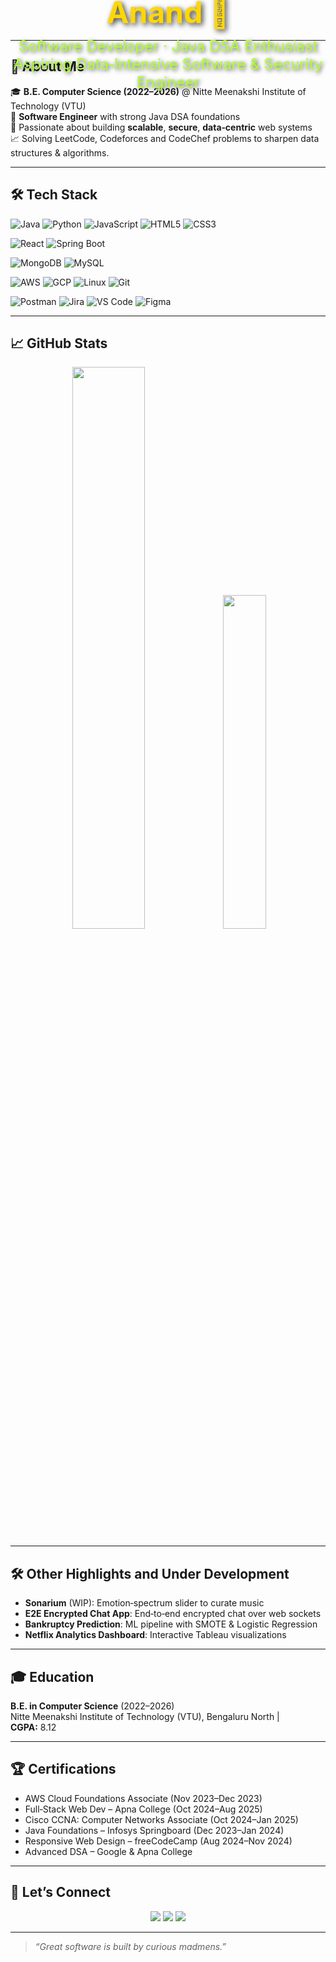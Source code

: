 <!-- Banner -->
<div style="position: relative; width: 100%; max-width: 960px; margin: auto;">

  <!-- Background Image -->

  <!-- Centered Text Overlay -->
  <div style="
    position: absolute;
    top: 50%;
    left: 50%;
    transform: translate(-50%, -50%);
    text-align: center;
    color: #fff;
    padding: 10px 20px;
    width: 100%;
  ">
    <h1 style="
      font-size: 3rem;
      margin: 0;
      color: #FFD700;
      text-shadow: 3px 3px 8px rgba(0, 0, 0, 0.8);
    ">
      Hey there! I'm Ayush Anand 👋
    </h1>
    <p style="
      font-size: 1.5rem;
      margin-top: 10px;
      color: #ADFF2F;
      text-shadow: 2px 2px 6px rgba(0, 0, 0, 0.7);
    ">
      Software Developer · Java DSA Enthusiast<br/>
      Aspiring Data‑Intensive Software & Security Engineer
    </p>
  </div>
</div>




---

## 🧩 About Me

🎓 **B.E. Computer Science (2022–2026)** @ Nitte Meenakshi Institute of Technology (VTU)  
💼 **Software Engineer** with strong Java DSA foundations  
🚀 Passionate about building **scalable**, **secure**, **data‑centric** web systems  
📈 Solving LeetCode, Codeforces and CodeChef problems to sharpen data structures & algorithms.

---

## 🛠️ Tech Stack

<!-- Core -->
![Java](https://img.shields.io/badge/Java-ED8B00?style=flat-square&logo=java&logoColor=white)
![Python](https://img.shields.io/badge/Python-3776AB?style=flat-square&logo=python&logoColor=white)
![JavaScript](https://img.shields.io/badge/JavaScript-F7DF1E?style=flat-square&logo=javascript&logoColor=black)
![HTML5](https://img.shields.io/badge/HTML5-E34F26?style=flat-square&logo=html5&logoColor=white)
![CSS3](https://img.shields.io/badge/CSS3-1572B6?style=flat-square&logo=css3&logoColor=white)

<!-- Frameworks -->
![React](https://img.shields.io/badge/React-61DAFB?style=flat-square&logo=react&logoColor=black)
![Spring Boot](https://img.shields.io/badge/Spring%20Boot-6DB33F?style=flat-square&logo=springboot&logoColor=white)

<!-- Databases -->
![MongoDB](https://img.shields.io/badge/MongoDB-4EA94B?style=flat-square&logo=mongodb&logoColor=white)
![MySQL](https://img.shields.io/badge/MySQL-4479A1?style=flat-square&logo=mysql&logoColor=white)

<!-- Cloud & DevOps -->
![AWS](https://img.shields.io/badge/AWS-232F3E?style=flat-square&logo=amazon-aws&logoColor=white)
![GCP](https://img.shields.io/badge/GCP-4285F4?style=flat-square&logo=google-cloud&logoColor=white)
![Linux](https://img.shields.io/badge/Linux-FCC624?style=flat-square&logo=linux&logoColor=black)
![Git](https://img.shields.io/badge/Git-F05032?style=flat-square&logo=git&logoColor=white)

<!-- Tools -->
![Postman](https://img.shields.io/badge/Postman-FF6C37?style=flat-square&logo=postman&logoColor=white)
![Jira](https://img.shields.io/badge/Jira-0052CC?style=flat-square&logo=jira&logoColor=white)
![VS Code](https://img.shields.io/badge/VS%20Code-007ACC?style=flat-square&logo=visual-studio-code&logoColor=white)
![Figma](https://img.shields.io/badge/Figma-F24E1E?style=flat-square&logo=figma&logoColor=white)


---

## 📈 GitHub Stats

<p align="center">
  <!-- GitHub Stats -->
  <img src="https://github-readme-stats.vercel.app/api?username=AdotAyush&show_icons=true&theme=tokyonight&include_all_commits=true&count_private=true" width="48%" />

  <!-- Top Languages -->
  <img src="https://github-readme-stats.vercel.app/api/top-langs/?username=AdotAyush&layout=compact&theme=tokyonight&hide_progress=false" width="37%" />
</p>

---

## 🛠️ Other Highlights and Under Development

- **Sonarium** (WIP): Emotion‑spectrum slider to curate music  
- **E2E Encrypted Chat App**: End‑to‑end encrypted chat over web sockets  
- **Bankruptcy Prediction**: ML pipeline with SMOTE & Logistic Regression  
- **Netflix Analytics Dashboard**: Interactive Tableau visualizations  

---

## 🎓 Education

**B.E. in Computer Science** (2022–2026)  
Nitte Meenakshi Institute of Technology (VTU), Bengaluru North | **CGPA:** 8.12

---

## 🏆 Certifications

- AWS Cloud Foundations Associate (Nov 2023–Dec 2023)  
- Full‑Stack Web Dev – Apna College (Oct 2024–Aug 2025)  
- Cisco CCNA: Computer Networks Associate (Oct 2024–Jan 2025)  
- Java Foundations – Infosys Springboard (Dec 2023–Jan 2024)  
- Responsive Web Design – freeCodeCamp (Aug 2024–Nov 2024)  
- Advanced DSA – Google & Apna College  

---

## 🤝 Let’s Connect

<p align="center">
  <a href="mailto:ayushanand2111@gmail.com"><img src="https://img.shields.io/badge/Email-D14836?style=flat-square&logo=gmail&logoColor=white"/></a>
  <a href="https://www.linkedin.com/in/ayush-anand-b49aba353/"><img src="https://img.shields.io/badge/LinkedIn-0A66C2?style=flat-square&logo=linkedin&logoColor=white"/></a>
  <a href="https://github.com/AdotAyush"><img src="https://img.shields.io/badge/GitHub-100000?style=flat-square&logo=github&logoColor=white"/></a>
</p>

---

> <i>“Great software is built by curious madmens.”</i>
